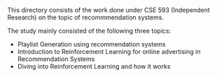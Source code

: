 This directory consists of the work done under CSE 593 (Independent Research) on the topic of recommmendation systems. 

The study mainly consisted of the following three topics:
* Playlist Generation using recommendation systems
* Introduction to Reinforcement Learning for online advertising in Recommendation Systems
* Diving into Reinforcement Learning and how it works
